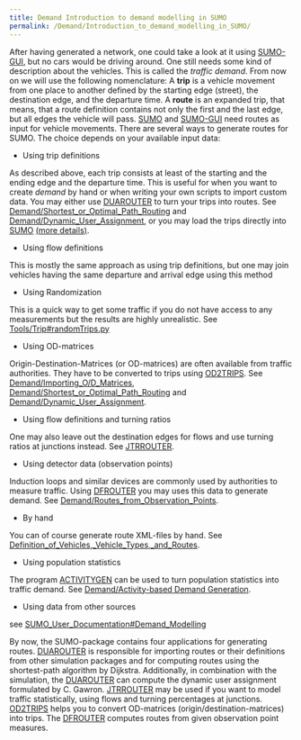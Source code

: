 ```yaml
---
title: Demand Introduction to demand modelling in SUMO
permalink: /Demand/Introduction_to_demand_modelling_in_SUMO/
---
```


After having generated a network, one could take a look at it using [SUMO-GUI](/SUMO-GUI "wikilink"), but no cars would be driving around. One still needs some kind of description about the vehicles. This is called the *traffic demand*. From now on we will use the following nomenclature: A **trip** is a vehicle movement from one place to another defined by the starting edge (street), the destination edge, and the departure time. A **route** is an expanded trip, that means, that a route definition contains not only the first and the last edge, but all edges the vehicle will pass. [SUMO](/SUMO "wikilink") and [SUMO-GUI](/SUMO-GUI "wikilink") need routes as input for vehicle movements. There are several ways to generate routes for SUMO. The choice depends on your available input data:

-   Using trip definitions


As described above, each trip consists at least of the starting and the ending edge and the departure time. This is useful for when you want to create *demand* by hand or when writing your own scripts to import custom data. You may either use [DUAROUTER](/DUAROUTER "wikilink") to turn your trips into routes. See [Demand/Shortest_or_Optimal_Path_Routing](/Demand/Shortest_or_Optimal_Path_Routing "wikilink") and [Demand/Dynamic_User_Assignment](/Demand/Dynamic_User_Assignment "wikilink"), or you may load the trips directly into [SUMO](/SUMO "wikilink") [(more details)](/Demand/Automatic_Routing "wikilink").

-   Using flow definitions


This is mostly the same approach as using trip definitions, but one may join vehicles having the same departure and arrival edge using this method

-   Using Randomization


This is a quick way to get some traffic if you do not have access to any measurements but the results are highly unrealistic. See [Tools/Trip\#randomTrips.py](/Tools/Trip#randomTrips.py "wikilink")

-   Using OD-matrices


Origin-Destination-Matrices (or OD-matrices) are often available from traffic authorities. They have to be converted to trips using [OD2TRIPS](/OD2TRIPS "wikilink"). See [Demand/Importing_O/D_Matrices](/Demand/Importing_O/D_Matrices "wikilink"), [Demand/Shortest_or_Optimal_Path_Routing](/Demand/Shortest_or_Optimal_Path_Routing "wikilink") and [Demand/Dynamic_User_Assignment](/Demand/Dynamic_User_Assignment "wikilink").

-   Using flow definitions and turning ratios


One may also leave out the destination edges for flows and use turning ratios at junctions instead. See [JTRROUTER](/JTRROUTER "wikilink").

-   Using detector data (observation points)


Induction loops and similar devices are commonly used by authorities to measure traffic. Using [DFROUTER](/DFROUTER "wikilink") you may uses this data to generate demand. See [Demand/Routes_from_Observation_Points](/Demand/Routes_from_Observation_Points "wikilink").

-   By hand


You can of course generate route XML-files by hand. See [Definition_of_Vehicles,_Vehicle_Types,_and_Routes](/Definition_of_Vehicles,_Vehicle_Types,_and_Routes "wikilink").

-   Using population statistics


The program [ACTIVITYGEN](/ACTIVITYGEN "wikilink") can be used to turn population statistics into traffic demand. See [Demand/Activity-based Demand Generation](/Demand/Activity-based_Demand_Generation "wikilink").

-   Using data from other sources


see [SUMO_User_Documentation\#Demand_Modelling](/SUMO_User_Documentation#Demand_Modelling "wikilink")

By now, the SUMO-package contains four applications for generating routes. [DUAROUTER](/DUAROUTER "wikilink") is responsible for importing routes or their definitions from other simulation packages and for computing routes using the shortest-path algorithm by Dijkstra. Additionally, in combination with the simulation, the [DUAROUTER](/DUAROUTER "wikilink") can compute the dynamic user assignment formulated by C. Gawron. [JTRROUTER](/JTRROUTER "wikilink") may be used if you want to model traffic statistically, using flows and turning percentages at junctions. [OD2TRIPS](/OD2TRIPS "wikilink") helps you to convert OD-matrices (origin/destination-matrices) into trips. The [DFROUTER](/DFROUTER "wikilink") computes routes from given observation point measures.